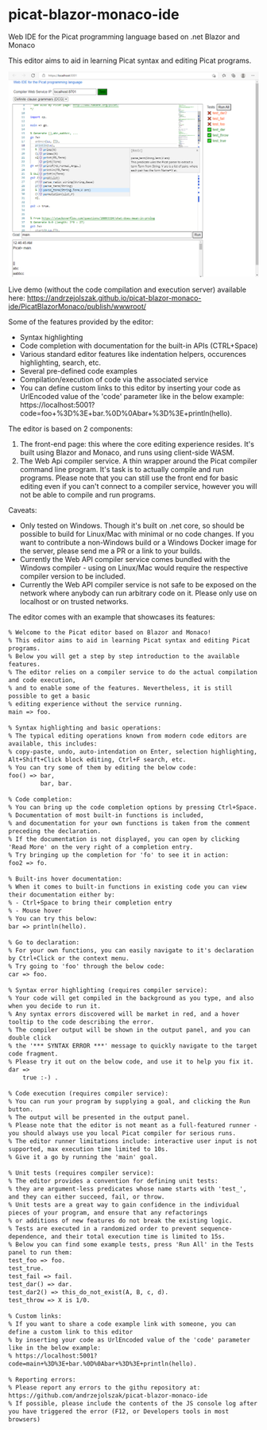 # picat-blazor-monaco-ide
Web IDE for the Picat programming language based on .net Blazor and Monaco

This editor aims to aid in learning Picat syntax and editing Picat programs.

![](screenshot.png)

Live demo (without the code compilation and execution server) available here:
https://andrzejolszak.github.io/picat-blazor-monaco-ide/PicatBlazorMonaco/publish/wwwroot/

Some of the features provided by the editor:
- Syntax highlighting
- Code completion with documentation for the built-in APIs (CTRL+Space)
- Various standard editor features like indentation helpers, occurences highlighting, search, etc.
- Several pre-defined code examples
- Compilation/execution of code via the associated service
- You can define custom links to this editor by inserting your code as UrlEncoded value of the 'code' parameter like in the below example:
  https://localhost:5001?code=foo+%3D%3E+bar.%0D%0Abar+%3D%3E+println(hello).

The editor is based on 2 components:
1. The front-end page: this where the core editing experience resides. It's built using Blazor and Monaco, and runs using client-side WASM.
2. The Web Api compiler service. A thin wrapper around the Picat compiler command line program. It's task is to actually compile and run programs.
   Please note that you can still use the front end for basic editing even if you can't connect to a compiler service, however you will not be able to compile and run programs.

Caveats:
- Only tested on Windows. Though it's built on .net core, so should be possible to build for Linux/Mac with minimal or no code changes. If you want to contribute a non-Windows build or a Windows Docker image for the server, please send me a PR or a link to your builds.
- Currently the Web API compiler service comes bundled with the Windows compiler - using on Linux/Mac would require the respective compiler version to be included.
- Currently the Web API compiler service is not safe to be exposed on the network where anybody can run arbitrary code on it. Please only use on localhost or on trusted networks.

The editor comes with an example that showcases its features:

    % Welcome to the Picat editor based on Blazor and Monaco!
    % This editor aims to aid in learning Picat syntax and editing Picat programs.
    % Below you will get a step by step introduction to the available features.
    % The editor relies on a compiler service to do the actual compilation and code execution,
    % and to enable some of the features. Nevertheless, it is still possible to get a basic
    % editing experience without the service running.
    main => foo.
    
    % Syntax highlighting and basic operations:
    % The typical editing operations known from modern code editors are available, this includes:
    % copy-paste, undo, auto-intendation on Enter, selection highlighting, Alt+Shift+Click block editing, Ctrl+F search, etc.
    % You can try some of them by editing the below code:
    foo() => bar,
             bar, bar.
    
    % Code completion:
    % You can bring up the code completion options by pressing Ctrl+Space.
    % Documentation of most built-in functions is included,
    % and documentation for your own functions is taken from the comment preceding the declaration.
    % If the documentation is not displayed, you can open by clicking 'Read More' on the very right of a completion entry.
    % Try bringing up the completion for 'fo' to see it in action:
    foo2 => fo.
    
    % Built-ins hover documentation:
    % When it comes to built-in functions in existing code you can view their documentation either by:
    % - Ctrl+Space to bring their completion entry
    % - Mouse hover
    % You can try this below:
    bar => println(hello).
    
    % Go to declaration:
    % For your own functions, you can easily navigate to it's declaration by Ctrl+Click or the context menu.
    % Try going to 'foo' through the below code:
    car => foo.
    
    % Syntax error highlighting (requires compiler service):
    % Your code will get compiled in the background as you type, and also when you decide to run it.
    % Any syntax errors discovered will be market in red, and a hover tooltip to the code describing the error.
    % The compiler output will be shown in the output panel, and you can double click 
    % the '*** SYNTAX ERROR ***' message to quickly navigate to the target code fragment.
    % Please try it out on the below code, and use it to help you fix it.
    dar =>
        true :-) .
    
    % Code execution (requires compiler service):
    % You can run your program by supplying a goal, and clicking the Run button.
    % The output will be presented in the output panel.
    % Please note that the editor is not meant as a full-featured runner - you should always use you local Picat compiler for serious runs.
    % The editor runner limitations include: interactive user input is not supported, max execution time limited to 10s.
    % Give it a go by running the 'main' goal.
    
    % Unit tests (requires compiler service):
    % The editor provides a convention for defining unit tests:
    % they are argument-less predicates whose name starts with 'test_', and they can either succeed, fail, or throw.
    % Unit tests are a great way to gain confidence in the individual pieces of your program, and ensure that any refactorings
    % or additions of new features do not break the existing logic.
    % Tests are executed in a randomized order to prevent sequence-dependence, and their total execution time is limited to 15s.
    % Below you can find some example tests, press 'Run All' in the Tests panel to run them:
    test_foo => foo.
    test_true.
    test_fail => fail.
    test_dar() => dar.
    test_dar2() => this_do_not_exist(A, B, c, d).
    test_throw => X is 1/0.
    
    % Custom links:
    % If you want to share a code example link with someone, you can define a custom link to this editor
    % by inserting your code as UrlEncoded value of the 'code' parameter like in the below example:
    % https://localhost:5001?code=main+%3D%3E+bar.%0D%0Abar+%3D%3E+println(hello).
    
    % Reporting errors:
    % Please report any errors to the githu repository at: https://github.com/andrzejolszak/picat-blazor-monaco-ide
    % If possible, please include the contents of the JS console log after you have triggered the error (F12, or Developers tools in most browsers)

